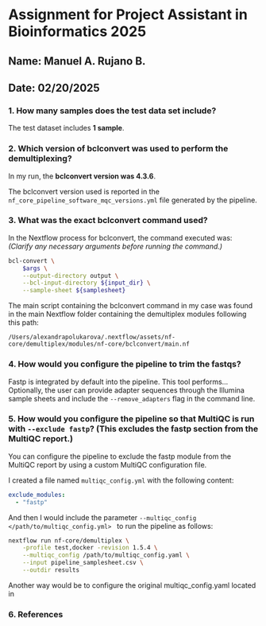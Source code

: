 # **Assignment for Project Assistant in Bioinformatics 2025**
## Name: Manuel A. Rujano B.
## Date: 02/20/2025

### 1. How many samples does the test data set include?
The test dataset includes **1 sample**.

### 2. Which version of bclconvert was used to perform the demultiplexing?
 
In my run, the **bclconvert version was 4.3.6**.

The bclconvert version used is reported in the `nf_core_pipeline_software_mqc_versions.yml` file generated by the pipeline. 

### 3. What was the exact bclconvert command used?

In the Nextflow process for bclconvert, the command executed was:  
*(Clarify any necessary arguments before running the command.)*

```bash
bcl-convert \
    $args \
    --output-directory output \
    --bcl-input-directory ${input_dir} \
    --sample-sheet ${samplesheet}
```

The main script containing the bclconvert command in my case was found in the main Nextflow folder containing the demultiplex modules following this path:

`/Users/alexandrapolukarova/.nextflow/assets/nf-core/demultiplex/modules/nf-core/bclconvert/main.nf`

### 4. How would you configure the pipeline to trim the fastqs?  
Fastp is integrated by default into the pipeline. This tool performs... Optionally, the user can provide adapter sequences through the Illumina sample sheets and include the `--remove_adapters` flag in the command line.  

### 5. How would you configure the pipeline so that MultiQC is run with `--exclude fastp`? (This excludes the fastp section from the MultiQC report.) 

You can configure the pipeline to exclude the fastp module from the MultiQC report by using a custom MultiQC configuration file.  

I created a file named `multiqc_config.yml` with the following content:  

```yaml
exclude_modules:
  - "fastp"
```

And then I would include the parameter `--multiqc_config </path/to/multiqc_config.yml> ` to run the pipeline as follows:

```bash
nextflow run nf-core/demultiplex \
    -profile test,docker -revision 1.5.4 \
    --multiqc_config /path/to/multiqc_config.yaml \
    --input pipeline_samplesheet.csv \
    --outdir results
```
Another way would be to configure the original multiqc_config.yaml located in 
### 6. References
